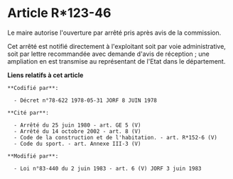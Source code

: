 # Article R*123-46

Le maire autorise l'ouverture par arrêté pris après avis de la commission.

Cet arrêté est notifié directement à l'exploitant soit par voie administrative, soit par lettre recommandée avec demande
d'avis de réception ; une ampliation en est transmise au représentant de l'Etat dans le département.

**Liens relatifs à cet article**

	**Codifié par**:

	  - Décret n°78-622 1978-05-31 JORF 8 JUIN 1978

	**Cité par**:

	  - Arrêté du 25 juin 1980 - art. GE 5 (V)
	  - Arrêté du 14 octobre 2002 - art. 8 (V)
	  - Code de la construction et de l'habitation. - art. R*152-6 (V)
	  - Code du sport. - art. Annexe III-3 (V)

	**Modifié par**:

	  - Loi n°83-440 du 2 juin 1983 - art. 6 (V) JORF 3 juin 1983
